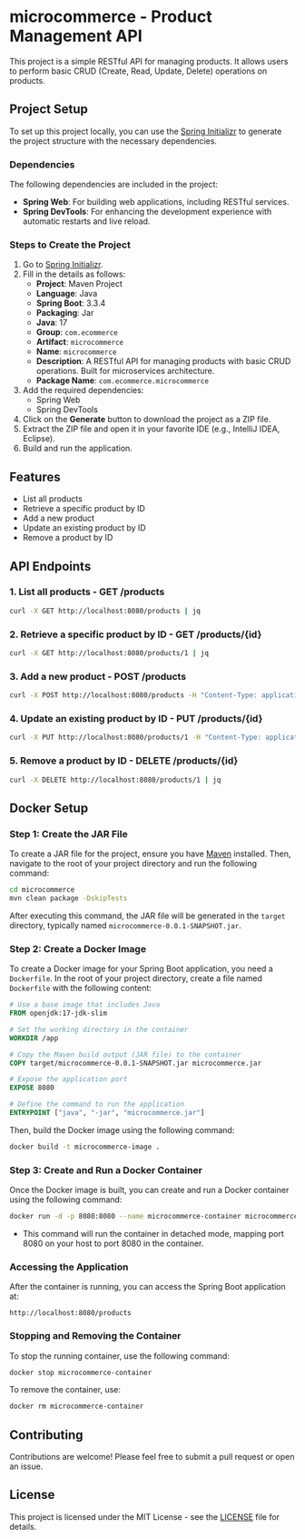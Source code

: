 # microcommerce - Product Management API

This project is a simple RESTful API for managing products. It allows users to perform basic CRUD (Create, Read, Update, Delete) operations on products.

## Project Setup

To set up this project locally, you can use the [Spring Initializr](https://start.spring.io/) to generate the project structure with the necessary dependencies.

### Dependencies

The following dependencies are included in the project:

- **Spring Web**: For building web applications, including RESTful services.
- **Spring DevTools**: For enhancing the development experience with automatic restarts and live reload.

### Steps to Create the Project

1. Go to [Spring Initializr](https://start.spring.io/).
2. Fill in the details as follows:
   - **Project**: Maven Project
   - **Language**: Java
   - **Spring Boot**: 3.3.4
   - **Packaging**: Jar
   - **Java**: 17
   - **Group**: `com.ecommerce`
   - **Artifact**: `microcommerce`
   - **Name**: `microcommerce`
   - **Description**: A RESTful API for managing products with basic CRUD operations. Built for microservices architecture.
   - **Package Name**: `com.ecommerce.microcommerce`
3. Add the required dependencies:
   - Spring Web
   - Spring DevTools
4. Click on the **Generate** button to download the project as a ZIP file.
5. Extract the ZIP file and open it in your favorite IDE (e.g., IntelliJ IDEA, Eclipse).
6. Build and run the application.

## Features

- List all products
- Retrieve a specific product by ID
- Add a new product
- Update an existing product by ID
- Remove a product by ID

## API Endpoints

### 1. List all products - GET /products

```bash
curl -X GET http://localhost:8080/products | jq
```

### 2. Retrieve a specific product by ID - GET /products/{id}

```bash
curl -X GET http://localhost:8080/products/1 | jq
```

### 3. Add a new product - POST /products

```bash
curl -X POST http://localhost:8080/products -H "Content-Type: application/json" -d '{"id": 21, "name": "New Product", "price": 500}' | jq
```

### 4. Update an existing product by ID - PUT /products/{id}

```bash
curl -X PUT http://localhost:8080/products/1 -H "Content-Type: application/json" -d '{"id": 1, "name": "Updated Product", "price": 1600}' | jq
```

### 5. Remove a product by ID - DELETE /products/{id}

```bash
curl -X DELETE http://localhost:8080/products/1 | jq
```

## Docker Setup

### Step 1: Create the JAR File

To create a JAR file for the project, ensure you have [Maven](https://maven.apache.org/) installed. Then, navigate to the root of your project directory and run the following command:

```bash
cd microcommerce
mvn clean package -DskipTests
```

After executing this command, the JAR file will be generated in the `target` directory, typically named `microcommerce-0.0.1-SNAPSHOT.jar`.

### Step 2: Create a Docker Image

To create a Docker image for your Spring Boot application, you need a `Dockerfile`. In the root of your project directory, create a file named `Dockerfile` with the following content:

```dockerfile
# Use a base image that includes Java
FROM openjdk:17-jdk-slim

# Set the working directory in the container
WORKDIR /app

# Copy the Maven build output (JAR file) to the container
COPY target/microcommerce-0.0.1-SNAPSHOT.jar microcommerce.jar

# Expose the application port
EXPOSE 8080

# Define the command to run the application
ENTRYPOINT ["java", "-jar", "microcommerce.jar"]
```

Then, build the Docker image using the following command:

```bash
docker build -t microcommerce-image .
```

### Step 3: Create and Run a Docker Container

Once the Docker image is built, you can create and run a Docker container using the following command:

```bash
docker run -d -p 8080:8080 --name microcommerce-container microcommerce-image
```

- This command will run the container in detached mode, mapping port 8080 on your host to port 8080 in the container.

### Accessing the Application

After the container is running, you can access the Spring Boot application at:

```
http://localhost:8080/products
```

### Stopping and Removing the Container

To stop the running container, use the following command:

```bash
docker stop microcommerce-container
```

To remove the container, use:

```bash
docker rm microcommerce-container
```

## Contributing

Contributions are welcome! Please feel free to submit a pull request or open an issue.

## License

This project is licensed under the MIT License - see the [LICENSE](LICENSE) file for details.